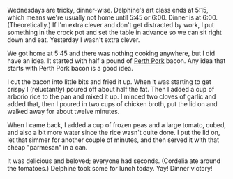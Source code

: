 <!--
.. title: Meals We Love: Bacony Rice
.. date: 2011-04-07 12:05:58
.. author: Amy Brown
-->

Wednesdays are tricky, dinner-wise. Delphine's art class ends at 5:15, which
means we're usually not home until 5:45 or 6:00. Dinner is at 6:00.
(Theoretically.) If I'm extra clever and don't get distracted by work,
I put something in the crock pot and set the table in advance so we can
sit right down and eat. Yesterday I wasn't extra clever.

We got home at 5:45 and there was nothing cooking anywhere, but I did
have an idea. It started with half a pound of <a href="http://www.perthporkproducts.com/">Perth Pork</a> bacon. Any idea that starts with Perth Pork bacon is a good idea.

I cut the bacon into little bits and fried it up. When it was starting
to get crispy I (reluctantly) poured off about half the fat. Then I 
added a cup of arborio rice to the pan and mixed it up. I minced two
cloves of garlic and added that, then I poured in two cups of chicken
broth, put the lid on and walked away for about twelve minutes.

When I came back, I added a cup of frozen peas and a large tomato,
cubed, and also a bit more water since the rice wasn't quite done.
I put the lid on, let that simmer for another couple of minutes, and
then served it with that cheap "parmesan" in a can.

It was delicious and beloved; everyone had seconds. (Cordelia ate around
the tomatoes.) Delphine took some for lunch today. Yay! Dinner victory!


